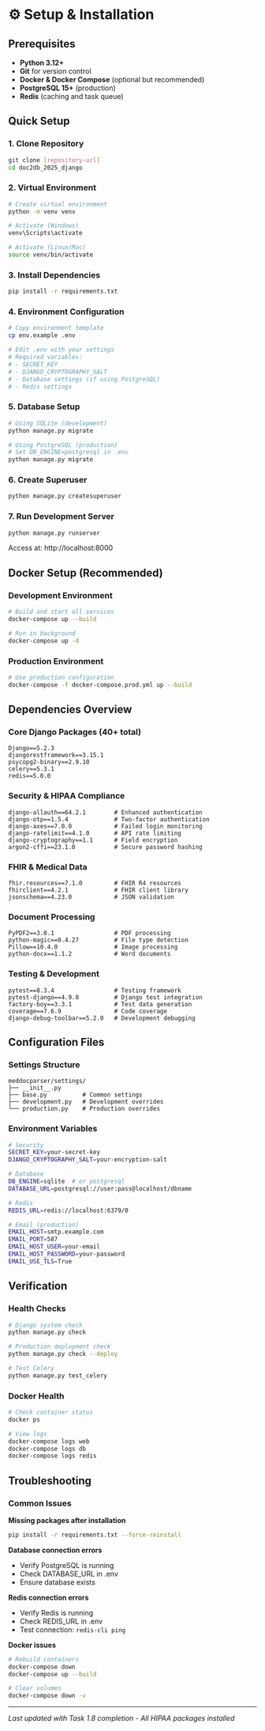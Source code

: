 # ⚙️ Setup & Installation

## Prerequisites

- **Python 3.12+** 
- **Git** for version control
- **Docker & Docker Compose** (optional but recommended)
- **PostgreSQL 15+** (production)
- **Redis** (caching and task queue)

## Quick Setup

### 1. Clone Repository
```bash
git clone [repository-url]
cd doc2db_2025_django
```

### 2. Virtual Environment
```bash
# Create virtual environment
python -m venv venv

# Activate (Windows)
venv\Scripts\activate

# Activate (Linux/Mac)
source venv/bin/activate
```

### 3. Install Dependencies
```bash
pip install -r requirements.txt
```

### 4. Environment Configuration
```bash
# Copy environment template
cp env.example .env

# Edit .env with your settings
# Required variables:
# - SECRET_KEY
# - DJANGO_CRYPTOGRAPHY_SALT
# - Database settings (if using PostgreSQL)
# - Redis settings
```

### 5. Database Setup
```bash
# Using SQLite (development)
python manage.py migrate

# Using PostgreSQL (production)
# Set DB_ENGINE=postgresql in .env
python manage.py migrate
```

### 6. Create Superuser
```bash
python manage.py createsuperuser
```

### 7. Run Development Server
```bash
python manage.py runserver
```

Access at: http://localhost:8000

## Docker Setup (Recommended)

### Development Environment
```bash
# Build and start all services
docker-compose up --build

# Run in background
docker-compose up -d
```

### Production Environment
```bash
# Use production configuration
docker-compose -f docker-compose.prod.yml up --build
```

## Dependencies Overview

### Core Django Packages (40+ total)
```
Django==5.2.3
djangorestframework==3.15.1
psycopg2-binary==2.9.10
celery==5.3.1
redis==5.0.0
```

### Security & HIPAA Compliance
```
django-allauth==64.2.1        # Enhanced authentication
django-otp==1.5.4             # Two-factor authentication
django-axes==7.0.0            # Failed login monitoring
django-ratelimit==4.1.0       # API rate limiting
django-cryptography==1.1      # Field encryption
argon2-cffi==23.1.0           # Secure password hashing
```

### FHIR & Medical Data
```
fhir.resources==7.1.0         # FHIR R4 resources
fhirclient==4.2.1             # FHIR client library
jsonschema==4.23.0            # JSON validation
```

### Document Processing
```
PyPDF2==3.0.1                 # PDF processing
python-magic==0.4.27          # File type detection
Pillow==10.4.0                # Image processing
python-docx==1.1.2            # Word documents
```

### Testing & Development
```
pytest==8.3.4                 # Testing framework
pytest-django==4.9.0          # Django test integration
factory-boy==3.3.1            # Test data generation
coverage==7.6.9               # Code coverage
django-debug-toolbar==5.2.0   # Development debugging
```

## Configuration Files

### Settings Structure
```
meddocparser/settings/
├── __init__.py
├── base.py          # Common settings
├── development.py   # Development overrides
└── production.py    # Production overrides
```

### Environment Variables
```bash
# Security
SECRET_KEY=your-secret-key
DJANGO_CRYPTOGRAPHY_SALT=your-encryption-salt

# Database
DB_ENGINE=sqlite  # or postgresql
DATABASE_URL=postgresql://user:pass@localhost/dbname

# Redis
REDIS_URL=redis://localhost:6379/0

# Email (production)
EMAIL_HOST=smtp.example.com
EMAIL_PORT=587
EMAIL_HOST_USER=your-email
EMAIL_HOST_PASSWORD=your-password
EMAIL_USE_TLS=True
```

## Verification

### Health Checks
```bash
# Django system check
python manage.py check

# Production deployment check
python manage.py check --deploy

# Test Celery
python manage.py test_celery
```

### Docker Health
```bash
# Check container status
docker ps

# View logs
docker-compose logs web
docker-compose logs db
docker-compose logs redis
```

## Troubleshooting

### Common Issues

**Missing packages after installation**
```bash
pip install -r requirements.txt --force-reinstall
```

**Database connection errors**
- Verify PostgreSQL is running
- Check DATABASE_URL in .env
- Ensure database exists

**Redis connection errors**
- Verify Redis is running
- Check REDIS_URL in .env
- Test connection: `redis-cli ping`

**Docker issues**
```bash
# Rebuild containers
docker-compose down
docker-compose up --build

# Clear volumes
docker-compose down -v
```

---

*Last updated with Task 1.8 completion - All HIPAA packages installed* 